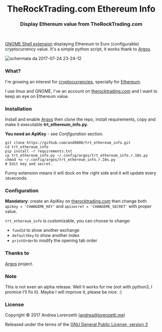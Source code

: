 <h1 align="center">TheRockTrading.com Ethereum Info</h1>
<h3 align="center">Display Ethereum value from TheRockTrading.com</h3>
<br>

[GNOME Shell extension](https://extensions.gnome.org/) displaying Ethereum to Euro (configurable) cryptocurrency value. It's a simple python script, it works thank to [Argos](https://github.com/p-e-w/argos).  

![schermata da 2017-07-24 23-24-12](https://user-images.githubusercontent.com/6862031/28545449-4a2a4d7c-70c7-11e7-820a-161e04acb62f.png)

### What?

I'm growing an interest for [cryptocurrencies](https://en.wikipedia.org/wiki/Cryptocurrency), specially for [Ethereum](https://en.wikipedia.org/wiki/Ethereum).
 
I use linux and GNOME, I've an account on [therocktrading.com](https://www.therocktrading.com/) and I want to keep an eye on Ethereum value.  

### Installation

Install and enable [Argos](https://github.com/p-e-w/argos) then clone the repo, install requirements, copy and make it executable **trt_ethereum_info.py**.

**You need an ApiKey** - see *Configuration* section.

```
git clone https://github.com/and9000/trt_ethereum_info.git
cd trt_ethereum_info
pip install -r requirements.txt
cp trt_ethereum_info.py ~/.config/argos/trt_ethereum_info.r.10s.py
chmod +x ~/.config/argos/trt_ethereum_info.r.10s.py
# Edit key and secret.
```
Funny extension means it will dock on the `r`ight side and it will update every `10s`econds.

### Configuration

**Mandatory**: create an ApiKey on [therocktrading.com](https://www.therocktrading.com/) then change both `apikey = 'CHANGEME_KEY'` and `apisecret = 'CHANGEME_SECRET'` with proper value.

`trt_ethereum_info` is customizable, you can choose to change:
 * `fundId` to show another exchange
 * `defaultKey` to show another index 
 * `printOrder`to modify the opening tab order
  
### Thanks to

[Argos](https://github.com/p-e-w/argos) project.

### Note

This is not even an alpha release. Well it works for me (not with python3, I promice I'll fix it). Maybe I will improve it, please be nice. :)

### License

Copyright &copy; 2017 Andrea Lorenzetti (<andrea@lorenzetti.me>)

Released under the terms of the [GNU General Public License, version 3](https://gnu.org/licenses/gpl.html)

